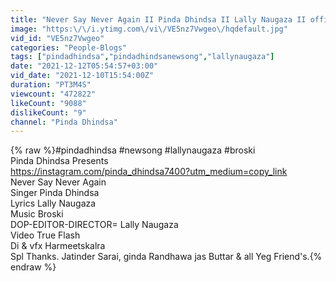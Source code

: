 ```yaml
---
title: "Never Say Never Again II Pinda Dhindsa II Lally Naugaza II official video |New Punjabi Song 2021 |"
image: "https:\/\/i.ytimg.com\/vi\/VE5nz7Vwgeo\/hqdefault.jpg"
vid_id: "VE5nz7Vwgeo"
categories: "People-Blogs"
tags: ["pindadhindsa","pindadhindsanewsong","lallynaugaza"]
date: "2021-12-12T05:54:57+03:00"
vid_date: "2021-12-10T15:54:00Z"
duration: "PT3M4S"
viewcount: "472822"
likeCount: "9088"
dislikeCount: "9"
channel: "Pinda Dhindsa"
---
```

{% raw %}#pindadhindsa #newsong #lallynaugaza #broski<br />Pinda Dhindsa Presents<br /><a rel="nofollow" target="blank" href="https://instagram.com/pinda_dhindsa7400?utm_medium=copy_link">https://instagram.com/pinda_dhindsa7400?utm_medium=copy_link</a><br />Never Say Never Again<br />Singer Pinda Dhindsa<br />Lyrics Lally Naugaza<br />Music Broski<br />DOP-EDITOR-DIRECTOR=  Lally Naugaza<br />Video True Flash<br />Di &amp; vfx Harmeetskalra<br />Spl Thanks. Jatinder Sarai, ginda Randhawa jas Buttar &amp; all Yeg Friend's.{% endraw %}

